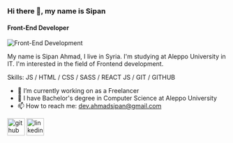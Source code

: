 ### Hi there 👋, my name is Sipan
#### Front-End Developer
![Front-End Development](https://media.licdn.com/dms/image/D4E16AQFRUGrVP2S20w/profile-displaybackgroundimage-shrink_350_1400/0/1682427326293?e=1688601600&v=beta&t=lX8x6wNlZjqzkDbqmVd18kyCnGsDtT1WA5YIxiPvgHY)

My name is Sipan Ahmad, I live in Syria. I'm studying at Aleppo University in IT. I'm interested in the field of Frontend development.

Skills:  JS / HTML / CSS / SASS / REACT JS / GIT / GITHUB

- 🔭 I’m currently working on as a Freelancer 
- 🌱 I have Bachelor's degree in Computer Science at Aleppo University 
- 📫 How to reach me: dev.ahmadsipan@gmail.com 


[<img src='https://cdn.jsdelivr.net/npm/simple-icons@3.0.1/icons/github.svg' alt='github' height='40'>](https://github.com/sipanahmad)  [<img src='https://cdn.jsdelivr.net/npm/simple-icons@3.0.1/icons/linkedin.svg' alt='linkedin' height='40'>](https://www.linkedin.com/in/ahmadsipan/) 

